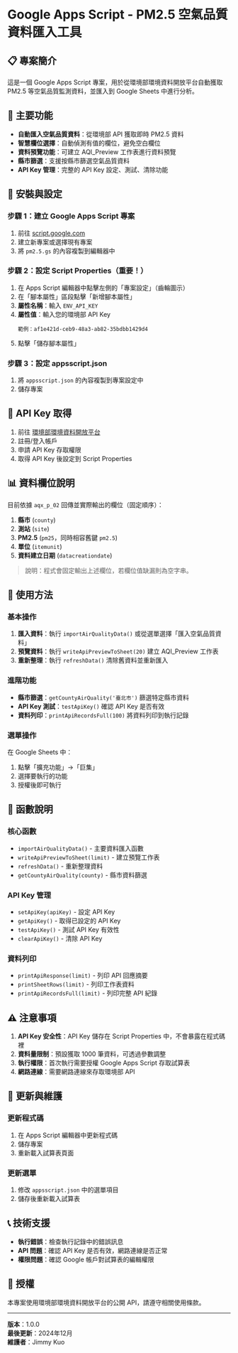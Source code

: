 # Google Apps Script - PM2.5 空氣品質資料匯入工具

## 📋 **專案簡介**

這是一個 Google Apps Script 專案，用於從環境部環境資料開放平台自動獲取 PM2.5 等空氣品質監測資料，並匯入到 Google Sheets 中進行分析。

## 🚀 **主要功能**

- **自動匯入空氣品質資料**：從環境部 API 獲取即時 PM2.5 資料
- **智慧欄位選擇**：自動偵測有值的欄位，避免空白欄位
- **資料預覽功能**：可建立 AQI_Preview 工作表進行資料預覽
- **縣市篩選**：支援按縣市篩選空氣品質資料
- **API Key 管理**：完整的 API Key 設定、測試、清除功能

## 🔧 **安裝與設定**

### **步驟 1：建立 Google Apps Script 專案**
1. 前往 [script.google.com](https://script.google.com)
2. 建立新專案或選擇現有專案
3. 將 `pm2.5.gs` 的內容複製到編輯器中

### **步驟 2：設定 Script Properties（重要！）**
1. 在 Apps Script 編輯器中點擊左側的「專案設定」（齒輪圖示）
2. 在「腳本屬性」區段點擊「新增腳本屬性」
3. **屬性名稱**：輸入 `ENV_API_KEY`
4. **屬性值**：輸入您的環境部 API Key
   ```
   範例：af1e421d-ceb9-48a3-ab82-35bdbb1429d4
   ```
5. 點擊「儲存腳本屬性」

### **步驟 3：設定 appsscript.json**
1. 將 `appsscript.json` 的內容複製到專案設定中
2. 儲存專案

## 🔑 **API Key 取得**

1. 前往 [環境部環境資料開放平台](https://data.moenv.gov.tw/)
2. 註冊/登入帳戶
3. 申請 API Key 存取權限
4. 取得 API Key 後設定到 Script Properties

## 📊 **資料欄位說明**

目前依據 `aqx_p_02` 回傳並實際輸出的欄位（固定順序）：
1. **縣市** (`county`)
2. **測站** (`site`)
3. **PM2.5** (`pm25`，同時相容舊鍵 `pm2.5`)
4. **單位** (`itemunit`)
5. **資料建立日期** (`datacreationdate`)

> 說明：程式會固定輸出上述欄位，若欄位值缺漏則為空字串。

## 🎯 **使用方法**

### **基本操作**
1. **匯入資料**：執行 `importAirQualityData()` 或從選單選擇「匯入空氣品質資料」
2. **預覽資料**：執行 `writeApiPreviewToSheet(20)` 建立 AQI_Preview 工作表
3. **重新整理**：執行 `refreshData()` 清除舊資料並重新匯入

### **進階功能**
- **縣市篩選**：`getCountyAirQuality('臺北市')` 篩選特定縣市資料
- **API Key 測試**：`testApiKey()` 確認 API Key 是否有效
- **資料列印**：`printApiRecordsFull(100)` 將資料列印到執行記錄

### **選單操作**
在 Google Sheets 中：
1. 點擊「擴充功能」→「巨集」
2. 選擇要執行的功能
3. 授權後即可執行

## 📝 **函數說明**

### **核心函數**
- `importAirQualityData()` - 主要資料匯入函數
- `writeApiPreviewToSheet(limit)` - 建立預覽工作表
- `refreshData()` - 重新整理資料
- `getCountyAirQuality(county)` - 縣市資料篩選

### **API Key 管理**
- `setApiKey(apiKey)` - 設定 API Key
- `getApiKey()` - 取得已設定的 API Key
- `testApiKey()` - 測試 API Key 有效性
- `clearApiKey()` - 清除 API Key

### **資料列印**
- `printApiResponse(limit)` - 列印 API 回應摘要
- `printSheetRows(limit)` - 列印工作表資料
- `printApiRecordsFull(limit)` - 列印完整 API 紀錄

## ⚠️ **注意事項**

1. **API Key 安全性**：API Key 儲存在 Script Properties 中，不會暴露在程式碼裡
2. **資料量限制**：預設獲取 1000 筆資料，可透過參數調整
3. **執行權限**：首次執行需要授權 Google Apps Script 存取試算表
4. **網路連線**：需要網路連線來存取環境部 API

## 🔄 **更新與維護**

### **更新程式碼**
1. 在 Apps Script 編輯器中更新程式碼
2. 儲存專案
3. 重新載入試算表頁面

### **更新選單**
1. 修改 `appsscript.json` 中的選單項目
2. 儲存後重新載入試算表

## 📞 **技術支援**

- **執行錯誤**：檢查執行記錄中的錯誤訊息
- **API 問題**：確認 API Key 是否有效，網路連線是否正常
- **權限問題**：確認 Google 帳戶對試算表的編輯權限

## 📄 **授權**

本專案使用環境部環境資料開放平台的公開 API，請遵守相關使用條款。

---

**版本**：1.0.0  
**最後更新**：2024年12月  
**維護者**：Jimmy Kuo